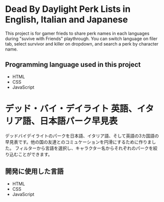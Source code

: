 # Dead By Daylight Perk Lists in English, Italian and Japanese

This project is for gamer frieds to share perk names in each languages during "suvive with Friends" playthrough.
You can switch language on filer tab, select survivor and killer on dropdown, and search a perk by character name.

## Programming language used in this project
- HTML
- CSS
- JavaScript

# デッド・バイ・デイライト 英語、イタリア語、日本語パーク早見表

デッドバイデイライトのパークを日本語、イタリア語、そして英語の3カ国語の早見表です。他の国の友達とのコミュケーションを円滑にするために作りました。
フィルターから言語を選択し、キャラクター名からそれぞれのパークを絞り込むことができます。

## 開発に使用した言語
- HTML
- CSS
- JavaScript